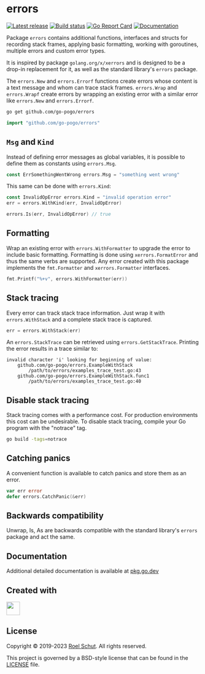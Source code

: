 errors
======
[![Latest release][latest-release-img]][latest-release-url]
[![Build status][build-status-img]][build-status-url]
[![Go Report Card][report-img]][report-url]
[![Documentation][doc-img]][doc-url]

[latest-release-img]: https://img.shields.io/github/release/go-pogo/errors.svg?label=latest

[latest-release-url]: https://github.com/go-pogo/errors/releases

[build-status-img]: https://github.com/go-pogo/errors/workflows/Test/badge.svg

[build-status-url]: https://github.com/go-pogo/errors/actions/workflows/test.yml

[report-img]: https://goreportcard.com/badge/github.com/go-pogo/errors

[report-url]: https://goreportcard.com/report/github.com/go-pogo/errors

[doc-img]: https://godoc.org/github.com/go-pogo/errors?status.svg

[doc-url]: https://pkg.go.dev/github.com/go-pogo/errors


Package `errors` contains additional functions, interfaces and structs for
recording stack frames, applying basic formatting, working with goroutines,
multiple errors and custom error types.

It is inspired by package `golang.org/x/xerrors` and is designed to be a drop-in
replacement for it, as well as the standard library's `errors` package.

The `errors.New` and `errors.Errorf` functions create errors whose content is a
text message and whom can trace stack frames. `errors.Wrap` and `errors.Wrapf`
create errors by wrapping an existing error with a similar error like
`errors.New` and `errors.Errorf`.

```sh
go get github.com/go-pogo/errors
```

```go
import "github.com/go-pogo/errors"
```

## `Msg` and `Kind`
Instead of defining error messages as global variables, it is possible to define
them as constants using `errors.Msg`.

```go
const ErrSomethingWentWrong errors.Msg = "something went wrong"
```

This same can be done with `errors.Kind`:

```go
const InvalidOpError errors.Kind = "invalid operation error"
err = errors.WithKind(err, InvalidOpError)

errors.Is(err, InvalidOpError) // true
```

## Formatting
Wrap an existing error with `errors.WithFormatter` to upgrade the error to
include basic formatting.
Formatting is done using `xerrors.FormatError` and thus the same verbs are
supported. Any error created with this package implements the `fmt.Formatter`
and `xerrors.Formatter` interfaces.

```go
fmt.Printf("%+v", errors.WithFormatter(err))
```

## Stack tracing
Every error can track stack trace information. Just wrap it with
`errors.WithStack` and a complete stack trace is captured.

```go
err = errors.WithStack(err)
```

An `errors.StackTrace` can be retrieved using `errors.GetStackTrace`.
Printing the error results in a trace similar to:

	invalid character 'i' looking for beginning of value:
		github.com/go-pogo/errors.ExampleWithStack
			/path/to/errors/examples_trace_test.go:43
		github.com/go-pogo/errors.ExampleWithStack.func1
			/path/to/errors/examples_trace_test.go:40

## Disable stack tracing
Stack tracing comes with a performance cost. For production environments this
cost can be undesirable. To disable stack tracing, compile your Go program with
the "notrace" tag.

```sh
go build -tags=notrace
```

## Catching panics
A convenient function is available to catch panics and store them as an error.

```go
var err error
defer errors.CatchPanic(&err)
```

## Backwards compatibility
Unwrap, Is, As are backwards compatible with the standard library's `errors`
package and act the same.

## Documentation
Additional detailed documentation is available at [pkg.go.dev][doc-url]

## Created with
<a href="https://www.jetbrains.com/?from=go-pogo" target="_blank"><img src="https://resources.jetbrains.com/storage/products/company/brand/logos/GoLand_icon.png" width="35" /></a>

## License
Copyright © 2019-2023 [Roel Schut](https://roelschut.nl). All rights reserved.

This project is governed by a BSD-style license that can be found in the [LICENSE](LICENSE) file.
